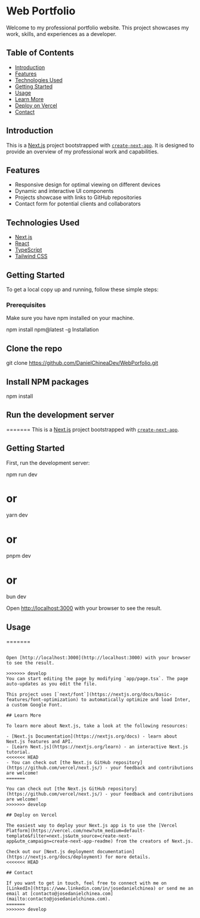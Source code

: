 # Web Portfolio

Welcome to my professional portfolio website. This project showcases my work, skills, and experiences as a developer.

## Table of Contents

- [Introduction](#introduction)
- [Features](#features)
- [Technologies Used](#technologies-used)
- [Getting Started](#getting-started)
- [Usage](#usage)
- [Learn More](#learn-more)
- [Deploy on Vercel](#deploy-on-vercel)
- [Contact](#contact)

## Introduction

This is a [Next.js](https://nextjs.org/) project bootstrapped with [`create-next-app`](https://github.com/vercel/next.js/tree/canary/packages/create-next-app). It is designed to provide an overview of my professional work and capabilities.

## Features

- Responsive design for optimal viewing on different devices
- Dynamic and interactive UI components
- Projects showcase with links to GitHub repositories
- Contact form for potential clients and collaborators

## Technologies Used

- [Next.js](https://nextjs.org/)
- [React](https://reactjs.org/)
- [TypeScript](https://www.typescriptlang.org/)
- [Tailwind CSS](https://tailwindcss.com/)

## Getting Started

To get a local copy up and running, follow these simple steps:

### Prerequisites

Make sure you have npm installed on your machine.

npm install npm@latest -g
Installation

## Clone the repo
git clone https://github.com/DanielChineaDev/WebPorfolio.git

## Install NPM packages
npm install

## Run the development server
=======
This is a [Next.js](https://nextjs.org/) project bootstrapped with [`create-next-app`](https://github.com/vercel/next.js/tree/canary/packages/create-next-app).

## Getting Started

First, run the development server:

npm run dev
# or
yarn dev
# or
pnpm dev
# or
bun dev

Open [http://localhost:3000](http://localhost:3000) with your browser to see the result.

## Usage

=======
```

Open [http://localhost:3000](http://localhost:3000) with your browser to see the result.

>>>>>>> develop
You can start editing the page by modifying `app/page.tsx`. The page auto-updates as you edit the file.

This project uses [`next/font`](https://nextjs.org/docs/basic-features/font-optimization) to automatically optimize and load Inter, a custom Google Font.

## Learn More

To learn more about Next.js, take a look at the following resources:

- [Next.js Documentation](https://nextjs.org/docs) - learn about Next.js features and API.
- [Learn Next.js](https://nextjs.org/learn) - an interactive Next.js tutorial.
<<<<<<< HEAD
- You can check out [the Next.js GitHub repository](https://github.com/vercel/next.js/) - your feedback and contributions are welcome!
=======

You can check out [the Next.js GitHub repository](https://github.com/vercel/next.js/) - your feedback and contributions are welcome!
>>>>>>> develop

## Deploy on Vercel

The easiest way to deploy your Next.js app is to use the [Vercel Platform](https://vercel.com/new?utm_medium=default-template&filter=next.js&utm_source=create-next-app&utm_campaign=create-next-app-readme) from the creators of Next.js.

Check out our [Next.js deployment documentation](https://nextjs.org/docs/deployment) for more details.
<<<<<<< HEAD

## Contact

If you want to get in touch, feel free to connect with me on [LinkedIn](https://www.linkedin.com/in/josedanielchinea) or send me an email at [contacto@josedanielchinea.com](mailto:contacto@josedanielchinea.com).
=======
>>>>>>> develop
